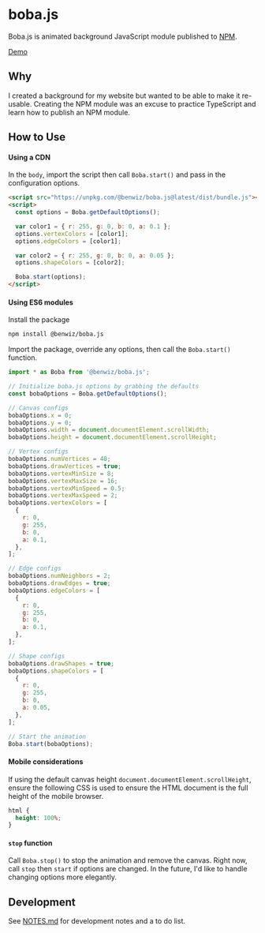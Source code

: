 # boba.js

Boba.js is animated background JavaScript module published to [NPM](https://www.npmjs.com/package/@benwiz/boba.js).

[Demo](https://benwiz.io/boba.js/)

## Why

I created a background for my website but wanted to be able to make it re-usable. Creating the NPM module was an excuse to practice TypeScript and learn how to publish an NPM module.

## How to Use

#### Using a CDN

In the `body`, import the script then call `Boba.start()` and pass in the configuration options.

```html
<script src="https://unpkg.com/@benwiz/boba.js@latest/dist/bundle.js"></script>
<script>
  const options = Boba.getDefaultOptions();

  var color1 = { r: 255, g: 0, b: 0, a: 0.1 };
  options.vertexColors = [color1];
  options.edgeColors = [color1];

  var color2 = { r: 255, g: 0, b: 0, a: 0.05 };
  options.shapeColors = [color2];

  Boba.start(options);
</script>
```

#### Using ES6 modules

Install the package

```sh
npm install @benwiz/boba.js
```

Import the package, override any options, then call the `Boba.start()` function.

```js
import * as Boba from '@benwiz/boba.js';

// Initialize boba.js options by grabbing the defaults
const bobaOptions = Boba.getDefaultOptions();

// Canvas configs
bobaOptions.x = 0;
bobaOptions.y = 0;
bobaOptions.width = document.documentElement.scrollWidth;
bobaOptions.height = document.documentElement.scrollHeight;

// Vertex configs
bobaOptions.numVertices = 40;
bobaOptions.drawVertices = true;
bobaOptions.vertexMinSize = 8;
bobaOptions.vertexMaxSize = 16;
bobaOptions.vertexMinSpeed = 0.5;
bobaOptions.vertexMaxSpeed = 2;
bobaOptions.vertexColors = [
  {
    r: 0,
    g: 255,
    b: 0,
    a: 0.1,
  },
];

// Edge configs
bobaOptions.numNeighbors = 2;
bobaOptions.drawEdges = true;
bobaOptions.edgeColors = [
  {
    r: 0,
    g: 255,
    b: 0,
    a: 0.1,
  },
];

// Shape configs
bobaOptions.drawShapes = true;
bobaOptions.shapeColors = [
  {
    r: 0,
    g: 255,
    b: 0,
    a: 0.05,
  },
];

// Start the animation
Boba.start(bobaOptions);
```

#### Mobile considerations

If using the default canvas height `document.documentElement.scrollHeight`, ensure the following CSS is used to ensure the HTML document is the full height of the mobile browser.

```css
html {
  height: 100%;
}
```

#### `stop` function

Call `Boba.stop()` to stop the animation and remove the canvas. Right now, call `stop` then `start` if options are changed. In the future, I'd like to handle changing options more elegantly.

## Development

See [NOTES.md](./NOTES.md) for development notes and a to do list.